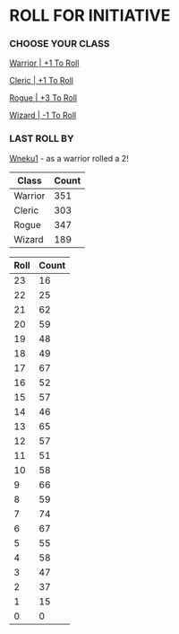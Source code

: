 # ROLL FOR INITIATIVE
### CHOOSE YOUR CLASS

[Warrior | +1 To Roll](https://github.com/benjaminsampica/benjaminsampica/issues/new?title=roll%7Cwarrior&body=Just+click+%27Submit+new+issue%27.)

[Cleric | +1 To Roll](https://github.com/benjaminsampica/benjaminsampica/issues/new?title=roll%7Ccleric&body=Just+click+%27Submit+new+issue%27.)

[Rogue | +3 To Roll](https://github.com/benjaminsampica/benjaminsampica/issues/new?title=roll%7Crogue&body=Just+click+%27Submit+new+issue%27.)

[Wizard | -1 To Roll](https://github.com/benjaminsampica/benjaminsampica/issues/new?title=roll%7Cwizard&body=Just+click+%27Submit+new+issue%27.)
### LAST ROLL BY
[Wneku1](https://www.github.com/Wneku1) - as a warrior rolled a 2!

|Class|Count|
|-|-|
|Warrior|351|
|Cleric|303|
|Rogue|347|
|Wizard|189|

|Roll|Count|
|-|-|
|23|16
|22|25
|21|62
|20|59
|19|48
|18|49
|17|67
|16|52
|15|57
|14|46
|13|65
|12|57
|11|51
|10|58
|9|66
|8|59
|7|74
|6|67
|5|55
|4|58
|3|47
|2|37
|1|15
|0|0
